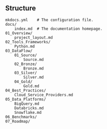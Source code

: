 ## Structure

    mkdocs.yml    # The configuration file.
    docs/
        index.md  # The documentation homepage.
    01_Overview/
        project_layout.md
    02_Tools_Frameworks/
        Python.md
    03_DataFlow/
        01_Source/
            Source.md
        02_Bronze/
            Bronze.md
        03_Silver/
            Silver.md
        04_Gold/
            Gold.md
    04_Best_Practices/
        Cloud_Service_Providers.md
    05_Data_Platforms/
        BigQuery.md
        Databricks.md
        Snowflake.md
    06_Benchmarks/
    07_Roadmap/
